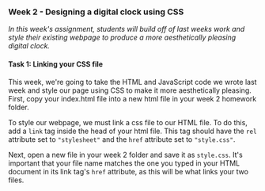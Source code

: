 ### Week 2 - Designing a digital clock using CSS

*In this week's assignment, students will build off of last weeks work and style their existing webpage to produce a more aesthetically pleasing digital clock.*

#### Task 1: Linking your CSS file

This week, we're going to take the HTML and JavaScript code we wrote last week and style our page using CSS to make it more aesthetically pleasing.  First, copy your index.html file into a new html file in your week 2 homework folder.

To style our webpage, we must link a css file to our HTML file.  To do this, add a `link` tag inside the head of your html file. This tag should have the `rel` attribute set to `"stylesheet"` and the `href` attribute set to `"style.css"`.

Next, open a new file in your week 2 folder and save it as `style.css`. It's important that your file name matches the one you typed in your HTML document in its link tag's `href` attribute, as this will be what links your two files.


